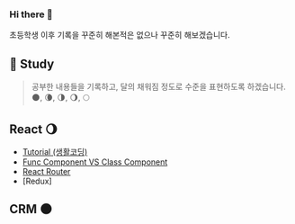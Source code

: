 ### Hi there 👋

초등학생 이후 기록을 꾸준히 해본적은 없으나 꾸준히 해보겠습니다.

## :turtle: Study
> 공부한 내용들을 기록하고, 달의 채워짐 정도로 수준을 표현하도록 하겠습니다.
> :new_moon:, :waning_crescent_moon:, :last_quarter_moon:, :waning_gibbous_moon:, :full_moon:

## React :waning_gibbous_moon:
* [Tutorial (생활코딩)](https://github.com/JeongP/react-tutorial-saengco)
* [Func Component VS Class Component](https://github.com/JeongP/react-component-func-vs-class)
* [React Router](https://github.com/JeongP/react-router-dom)
* [Redux]


## CRM :new_moon:
